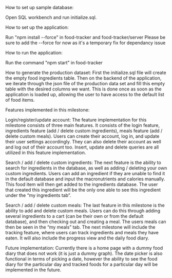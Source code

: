 How to set up sample database:

Open SQL workbench and run initialize.sql.

How to set up the application:

Run "npm install --force" in food-tracker and food-tracker/server
Please be sure to add the --force for now as it's a temporary fix for dependancy issue

How to run the application:

Run the command "npm start" in food-tracker

How to generate the production dataset:
First the initialize.sql file will create the empty food ingredients table. Then on the backend of the application, we iterate through the json file of the production data set and fill this empty table with the desired columns we want. This is done once as soon as the application is loaded up, allowing the user to have access to the default list of food items.

Features implemented in this milestone:

Login/register/update account:
The feature implementation for this milestone consists of three main features. It consists of the login feature, ingredients feature (add / delete custom ingredients), meals feature (add / delete custom meals). Users can create their account, log in, and update their user settings accordingly. They can also delete their account as well and log out of their account too. Insert, update and delete queries are all utilized in this feature implementation.

Search / add / delete custom ingredients:
The next feature is the ability to search for ingredients in the database, as well as adding / deleting your own custom ingredients. Users can add an ingredient if they are unable to find it in the default database and input the macronutrients and calories manually. This food item will then get added to the ingredients database. The user that created this ingredient will be the only one able to see this ingredient under the “my ingredients tab”.

Search / add / delete custom meals:
The last feature in this milestone is the ability to add and delete custom meals. Users can do this through adding several ingredients to a cart (can be their own or from the default database), and then checking out and creating a meal. The users meals can then be seen in the “my meals” tab. The next milestone will include the tracking feature, where users can track ingredients and meals they have eaten. It will also include the progress view and the daily food diary.

Future implementation:
Currently there is a home page with a dummy food diary that does not work (it is just a dummy graph). The date picker is also functional in terms of picking a date, however the ability to see the food diary for the particular day and tracked foods for a particular day will be implemented in the future.
